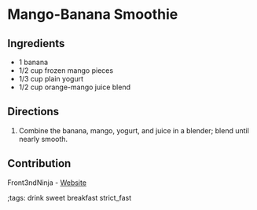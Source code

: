 # Mango-Banana Smoothie

## Ingredients

- 1 banana
- 1/2 cup frozen mango pieces
- 1/3 cup plain yogurt
- 1/2 cup orange-mango juice blend

## Directions

1. Combine the banana, mango, yogurt, and juice in a blender; blend until nearly smooth.

## Contribution

Front3ndNinja - [Website](https://github.com/Front3ndNinja)

;tags: drink sweet breakfast strict_fast
